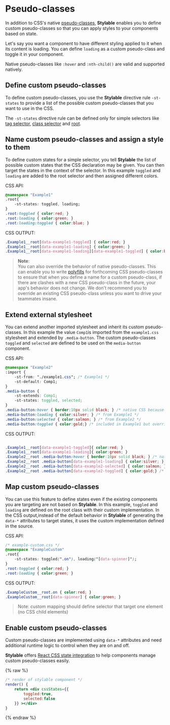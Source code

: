 # Pseudo-classes

In addition to CSS's native [pseudo-classes](https://developer.mozilla.org/en/docs/Web/CSS/Pseudo-classes), **Stylable** enables you to define custom pseudo-classes so that you can apply styles to your components based on state.

Let's say you want a component to have different styling applied to it when its content is loading. You can define `loading` as a custom pseudo-class and toggle it in your component.

Native pseudo-classes like `:hover` and `:nth-child()` are valid and supported natively.

## Define custom pseudo-classes

To define custom pseudo-classes, you use the **Stylable** directive rule `-st-states` to provide a list of the possible custom pseudo-classes that you want to use in the CSS.

The `-st-states` directive rule can be defined only for simple selectors like [tag selector](./tag-selectors.md), [class selector](./class-selectors.md) and [root](./root.md).

## Name custom pseudo-classes and assign a style to them

To define custom states for a simple selector, you tell **Stylable** the list of possible custom states that the CSS declaration may be given. You can then target the states in the context of the selector. In this example `toggled` and `loading` are added to the root selector and then assigned different colors. 

CSS API:
```css
@namespace "Example1"
.root{
    -st-states: toggled, loading;
}
.root:toggled { color:red; }
.root:loading { color:green; }
.root:loading:toggled { color:blue; }
```

CSS OUTPUT:
```css
.Example1__root[data-example1-toggled] { color:red; }
.Example1__root[data-example1-loading] { color:green; }
.Example1__root[data-example1-loading][data-example1-toggled] { color:blue; }
```

> **Note**:  
> You can also override the behavior of native pseudo-classes. This can enable you to write [polyfills](https://remysharp.com/2010/10/08/what-is-a-polyfill) for forthcoming CSS pseudo-classes to ensure that when you define a name for a custom pseudo-class, if there are clashes with a new CSS pseudo-class in the future, your app's behavior does not change. We don't recommend you to override an existing CSS pseudo-class unless you want to drive your teammates insane.


## Extend external stylesheet

You can extend another imported stylesheet and inherit its custom pseudo-classes. In this example the value `Comp1`is imported from the `example1.css` stylesheet and extended by `.media-button`. The custom pseudo-classes `toggled` and `selected` are defined to be used on the `media-button` component. 

CSS API:
```css
@namespace "Example2"
:import {
    -st-from: "./example1.css"; /* Example1 */
    -st-default: Comp1;
}
.media-button {
    -st-extends: Comp1;
    -st-states: toggled, selected;
}
.media-button:hover { border:10px solid black; } /* native CSS because no custom declaration*/
.media-button:loading { color:silver; } /* from Example1 */
.media-button:selected { color:salmon; } /* from Example2 */
.media-button:toggled { color:gold;} /* included in Example1 but overridden by Example2 */
```

CSS OUTPUT:
```css

.Example1__root[data-example1-toggled]{ color:red; }
.Example1__root[data-example1-loading]{ color:green; }
.Example2__root .media-button:hover { border:10px solid black; } /* native hover - not declared */
.Example2__root .media-button[data-example1-loading] { color:silver; } /* loading scoped to Example1 - only one to declare */
.Example2__root .media-button[data-example2-selected] { color:salmon; } /* selected scoped to Example2 - only one to declare */
.Example2__root .media-button[data-example2-toggled] { color:gold;} /* toggled scoped to Example2 - last to declare */
```

## Map custom pseudo-classes

You can use this feature to define states even if the existing components you are targeting are not based on **Stylable**. In this example, `toggled` and `loading` are defined on the root class with their custom implementation. In the CSS output,instead of the default behavior in **Stylable** of generating the `data-*` attributes to target states, it uses the custom implementation defined in the source. 

CSS API:
```css
/* example-custom.css */
@namespace "ExampleCustom"
.root{
    -st-states: toggled(".on"), loading("[data-spinner]");
}
.root:toggled { color:red; }
.root:loading { color:green; }
```

CSS OUTPUT:
```css
.ExampleCustom__root.on { color:red; }
.ExampleCustom__root[data-spinner] { color:green; }
```

> Note: custom mapping should define selector that target one element (no CSS child elements) 

## Enable custom pseudo-classes

Custom pseudo-classes are implemented using `data-*` attributes and need additional runtime logic to control when they are on and off.

**Stylable** offers [React CSS state integration](./react-integration.md) to help components manage custom pseudo-classes easily.

{% raw %}

```jsx
/* render of stylable component */
render() {
    return <div cssStates={{
        toggled:true,
        selected:false
    }} ></div>
}
```

{% endraw %}
